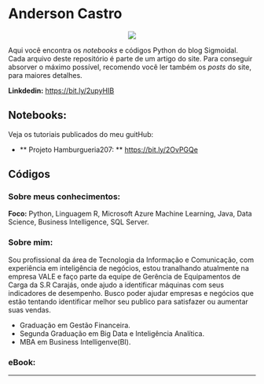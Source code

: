 
# Anderson Castro


<p align="center">
  <img src="/img/github_cover.png" >
</p>

Aqui você encontra os *notebooks* e códigos Python do blog Sigmoidal. Cada arquivo deste repositório é parte de um artigo do site. Para conseguir absorver o máximo possível, recomendo você ler também os *posts* do site, para maiores detalhes.

**Linkdedin:** https://bit.ly/2upyHIB

## Notebooks:
Veja os tutoriais publicados do meu guitHub:

* ** Projeto Hamburgueria207: ** https://bit.ly/2OvPGQe

## Códigos


### Sobre meus conhecimentos:

**Foco:** Python, Linguagem R, Microsoft Azure Machine Learning, Java, Data Science, Business Intelligence, SQL Server.


### Sobre mim:

Sou profissional da área de Tecnologia da Informação e Comunicação, com experiência em inteligência de negócios, estou tranalhando atualmente na empresa VALE e faço parte da equipe de Gerência de Equipamentos de Carga da S.R Carajás, onde ajudo a identificar máquinas com seus indicadores de desempenho. Busco poder ajudar empresas e negócios que estão tentando identificar melhor seu publico para satisfazer ou aumentar suas vendas.

* Graduação em Gestão Financeira.
* Segunda Graduação em Big Data e Inteligência Analítica.
* MBA em Business Intelligenve(BI).

### eBook:



---




